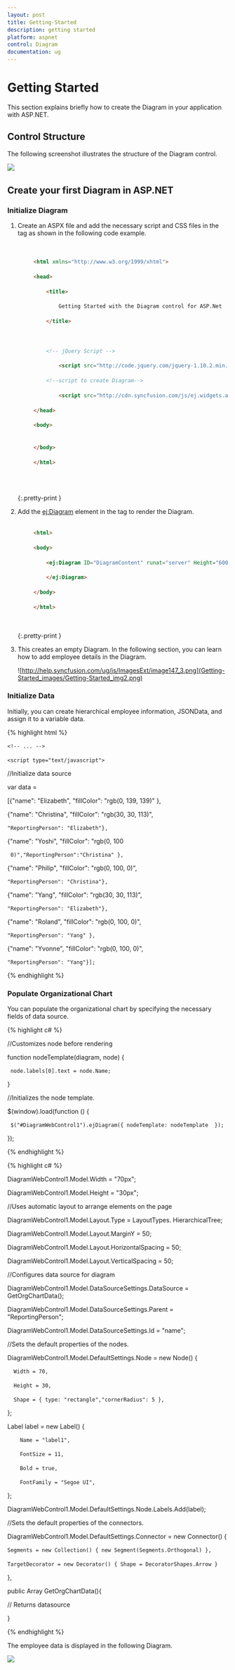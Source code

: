 ```yaml
---
layout: post
title: Getting-Started
description: getting started
platform: aspnet
control: Diagram
documentation: ug
---
```


# Getting Started

This section explains briefly how to create the Diagram in your application with ASP.NET.

## Control Structure

The following screenshot illustrates the structure of the Diagram control.



![](Getting-Started_images/Getting-Started_img1.png) 



## Create your first Diagram in ASP.NET

### Initialize Diagram

1. Create an ASPX file and add the necessary script and CSS files in the <Head> tag as shown in the following code example.
   
   ~~~ html


        <html xmlns="http://www.w3.org/1999/xhtml">

        <head>

            <title>

                Getting Started with the Diagram control for ASP.Net

            </title>



            <!-- jQuery Script -->

                <script src="http://code.jquery.com/jquery-1.10.2.min.js"></script>

            <!--script to create Diagram-->

                <script src="http://cdn.syncfusion.com/js/ej.widgets.all-latest.min.js"></script>

        </head>

        <body>
		
		
        </body>

        </html>





   ~~~
   {:.pretty-print }



2. Add the <ej:Diagram> element in the <body> tag to render the Diagram.

   ~~~ html
   
        <html>
		
		<body>
		
		    <ej:Diagram ID="DiagramContent" runat="server" Height="600px" Width="600px">
			
			</ej:Diagram>
			
		</body>
		
		</html>
		
		
   ~~~
   {:.pretty-print }



3. This creates an empty Diagram. In the following section, you can learn how to add employee details in the Diagram.

   ![http://help.syncfusion.com/ug/js/ImagesExt/image147_3.png](Getting-Started_images/Getting-Started_img2.png) 



### Initialize Data

Initially, you can create hierarchical employee information, JSONData, and assign it to a variable data.



{% highlight html %}

<head>

    <!-- ... -->

    <script type="text/javascript">

//Initialize data source

 var data =

  [{"name": "Elizabeth", "fillColor": "rgb(0, 139, 139)" },

   {"name": "Christina", "fillColor": "rgb(30, 30, 113)",

    "ReportingPerson": "Elizabeth"},

   {"name": "Yoshi", "fillColor": "rgb(0, 100

     0)","ReportingPerson":"Christina" },

   {"name": "Philip", "fillColor": "rgb(0, 100, 0)", 

    "ReportingPerson": "Christina"},

   {"name": "Yang", "fillColor": "rgb(30, 30, 113)", 

    "ReportingPerson": "Elizabeth"},

   {"name": "Roland", "fillColor": "rgb(0, 100, 0)", 

    "ReportingPerson": "Yang" },

   {"name": "Yvonne", "fillColor": "rgb(0, 100, 0)", 

    "ReportingPerson": "Yang"}];   

 </script>

</head>



{% endhighlight %}

### Populate Organizational Chart

You can populate the organizational chart by specifying the necessary fields of data source.

{% highlight c# %}

//Customizes node before rendering

function nodeTemplate(diagram, node) {

     node.labels[0].text = node.Name; 

 }

//Initializes the node template.

 $(window).load(function () {

     $("#DiagramWebControl1").ejDiagram({ nodeTemplate: nodeTemplate  });

 });  



{% endhighlight %}



{% highlight c# %}

  DiagramWebControl1.Model.Width = "70px";

  DiagramWebControl1.Model.Height = "30px";



//Uses automatic layout to arrange elements on the page

  DiagramWebControl1.Model.Layout.Type = LayoutTypes. HierarchicalTree;

  DiagramWebControl1.Model.Layout.MarginY = 50;

  DiagramWebControl1.Model.Layout.HorizontalSpacing = 50;

  DiagramWebControl1.Model.Layout.VerticalSpacing = 50;



//Configures data source for diagram

  DiagramWebControl1.Model.DataSourceSettings.DataSource = GetOrgChartData();

  DiagramWebControl1.Model.DataSourceSettings.Parent = "ReportingPerson";

  DiagramWebControl1.Model.DataSourceSettings.Id = "name";



//Sets the default properties of the nodes.

  DiagramWebControl1.Model.DefaultSettings.Node = new Node() { 

      Width = 70, 

      Height = 30,

      Shape = { type: "rectangle","cornerRadius": 5 },

  };

  Label label = new Label() { 

        Name = "label1",

        FontSize = 11, 

        Bold = true, 

        FontFamily = "Segoe UI", 

  };



 DiagramWebControl1.Model.DefaultSettings.Node.Labels.Add(label);



//Sets the default properties of the connectors.

 DiagramWebControl1.Model.DefaultSettings.Connector = new Connector() {

    Segments = new Collection() { new Segment(Segments.Orthogonal) },

    TargetDecorator = new Decorator() { Shape = DecoratorShapes.Arrow }

 },



 public Array GetOrgChartData(){

// Returns datasource

   }





{% endhighlight %}



The employee data is displayed in the following Diagram.



![](Getting-Started_images/Getting-Started_img3.png) 




